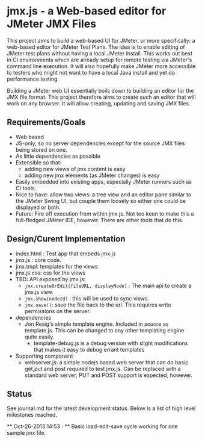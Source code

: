 jmx.js - a Web-based editor for JMeter JMX Files
================================================

This project aims to build a web-based UI for JMeter, or more specifically: a web-based editor for JMeter Test Plans. The idea is to enable editing of JMeter test plans without having a local JMeter install. This works out best in CI environments which are already setup for remote testing via JMeter's command line execution. It will also hopefully make JMeter more accessible to testers who might not want to have a local Java install and yet do performance testing.

Building a JMeter web UI essentially boils down to building an editor for the JMX file format. This project therefore aims to create such an editor that will work on any browser. It will allow creating, updating and saving JMX files.

Requirements/Goals
------------------

* Web based
* JS-only, so no server dependencies except for the source JMX files being stored on one.
* As little dependencies as possible
* Extensible so that:
	* adding new views of jmx content is easy
	* adding new jmx elements (as JMeter changes) is easy
* Easily embedded into existing apps, especially JMeter runners such as CI tools.
* Nice to have: allow two views: a tree view and an editor pane similar to the JMeter Swing UI, but couple them loosely so either one could be displayed or both.
* Future: Fire off execution from within jmx.js. Not too keen to make this a full-fledged JMeter IDE, however. There are other tools that do this.

Design/Curent Implementation
----------------------------

* index.html : Test app that embeds jmx.js
* jmx.js : core code.
* jmx.tmpl: templates for the views
* jmx.js.css: css for the views
* TBD: API exposed by jmx.js:
	* `jmx.createOrEdit(fileURL, displayNode)` : The main api to create a jmx.js view.
	* `jmx.show(nodeId)` : this will be used to sync views.
	* `jmx.save()`: save the file back to the url. This requires write permissions on the server.
* dependencies
	* Jon Resig's simple template engine. Included in source as template.js. This can be changed to any other templating engine quite easily.
		* template-debug.js is a debug version with slight modifications that makes it easy to debug errant templates
* Supporting component
	* webserver.js: a simple nodejs based web server that can do basic get,put and post required to test jmx.js. Can be replaced with a standard web server; PUT and POST support is expected, however.

Status
------

See journal.md for the latest development status. Below is a list of high level milestones reached.

** Oct-26-2013 14:53 : **  Basic load-edit-save cycle working for one sample jmx file.


